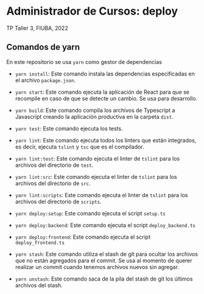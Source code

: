 # Administrador de Cursos: deploy

TP Taller 3, FIUBA, 2022

## Comandos de yarn

En este repositorio se usa `yarn` como gestor de dependencias

- `yarn install`: Este comando instala las dependencias especificadas en el
  archivo `package.json`.

- `yarn start`: Este comando ejecuta la aplicación de React para que
  se recompile en caso de que se detecte un cambio. Se usa para desarrollo.

- `yarn build`: Este comando compila los archivos de Typescript a Javascript
  creando la aplicación productiva en la carpeta `dist`.

- `yarn test`: Este comando ejecuta los tests.

- `yarn lint`: Este comando ejecuta todos los linters que están integrados,
  es decir, ejecuta `tslint` y `tsc` que es el compilador. 

- `yarn lint:test`: Este comando ejecuta el linter de `tslint` para los 
archivos del directorio de `test`.

- `yarn lint:src`: Este comando ejecuta el linter de `tslint` para los 
archivos del directorio de `src`.

- `yarn lint:scripts`: Este comando ejecuta el linter de `tslint` para los 
archivos del directorio de `scripts`.

- `yarn deploy:setup`: Este comando ejecuta el script `setup.ts`

- `yarn deploy:backend`: Este comando ejecuta el script `deploy_backend.ts`

- `yarn deploy:frontend`: Este comando ejecuta el script `deploy_frontend.ts`

- `yarn stash`: Este comando utiliza el stash de git para ocultar los archivos
  que no están agregados para el commit. Se usa al momento de querer realizar un commit cuando
  tenemos archivos nuevos sin agregar.

- `yarn unstash`: Este comando saca de la pila del stash de git los últimos
  archivos del stash.

